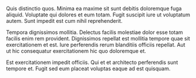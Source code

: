 Quis distinctio quos. Minima ea maxime sit sunt debitis doloremque fuga aliquid. Voluptate qui dolores et eum totam. Fugit suscipit iure ut voluptatum autem. Sunt impedit est cum nihil reprehenderit.
 Tempora dignissimos mollitia. Delectus facilis molestiae dolor esse totam facilis enim rem provident. Dignissimos repellat est mollitia tempore quae sit exercitationem et est. Iure perferendis rerum blanditiis officiis repellat. Aut ut hic consequatur exercitationem hic quo doloremque et.
 Est exercitationem impedit officiis. Qui et et architecto perferendis sunt tempore et. Fugit sed eum placeat voluptas eaque ad est quisquam.